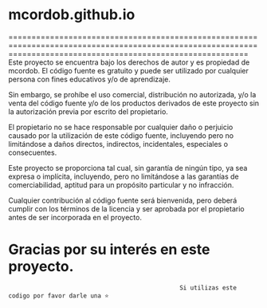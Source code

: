 # mcordob.github.io
================================================================================================================================================================
Este proyecto se encuentra bajo los derechos de autor y es propiedad de mcordob. El código fuente es gratuito y puede ser utilizado por cualquier persona con fines educativos y/o de aprendizaje.

Sin embargo, se prohíbe el uso comercial, distribución no autorizada, y/o la venta del código fuente y/o de los productos derivados de este proyecto sin la autorización previa por escrito del propietario.

El propietario no se hace responsable por cualquier daño o perjuicio causado por la utilización de este código fuente, incluyendo pero no limitándose a daños directos, indirectos, incidentales, especiales o consecuentes.

Este proyecto se proporciona tal cual, sin garantía de ningún tipo, ya sea expresa o implícita, incluyendo, pero no limitándose a las garantías de comerciabilidad, aptitud para un propósito particular y no infracción.

Cualquier contribución al código fuente será bienvenida, pero deberá cumplir con los términos de la licencia y ser aprobada por el propietario antes de ser incorporada en el proyecto.

Gracias por su interés en este proyecto.
================================================================================================================================================================
                                                    Si utilizas este codigo por favor darle una ⭐
